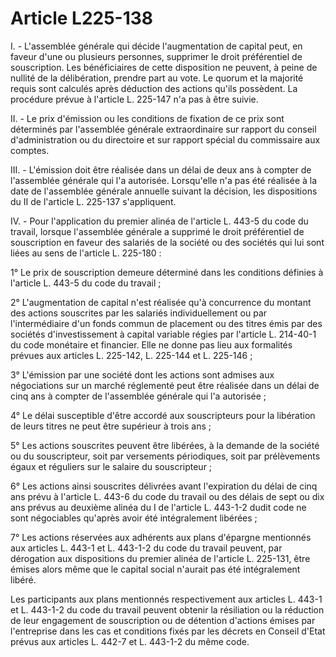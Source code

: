# Article L225-138

I. - L'assemblée générale qui décide l'augmentation de capital peut, en faveur d'une ou plusieurs personnes, supprimer le droit préférentiel de souscription. Les bénéficiaires de cette disposition ne peuvent, à peine de nullité de la délibération, prendre part au vote. Le quorum et la majorité requis sont calculés après déduction des actions qu'ils possèdent. La procédure prévue à l'article L. 225-147 n'a pas à être suivie.

II. - Le prix d'émission ou les conditions de fixation de ce prix sont déterminés par l'assemblée générale extraordinaire sur rapport du conseil d'administration ou du directoire et sur rapport spécial du commissaire aux comptes.

III. - L'émission doit être réalisée dans un délai de deux ans à compter de l'assemblée générale qui l'a autorisée. Lorsqu'elle n'a pas été réalisée à la date de l'assemblée générale annuelle suivant la décision, les dispositions du II de l'article L. 225-137 s'appliquent.

IV. - Pour l'application du premier alinéa de l'article L. 443-5 du code du travail, lorsque l'assemblée générale a supprimé le droit préférentiel de souscription en faveur des salariés de la société ou des sociétés qui lui sont liées au sens de l'article L. 225-180 :

1° Le prix de souscription demeure déterminé dans les conditions définies à l'article L. 443-5 du code du travail ;

2° L'augmentation de capital n'est réalisée qu'à concurrence du montant des actions souscrites par les salariés individuellement ou par l'intermédiaire d'un fonds commun de placement ou des titres émis par des sociétés d'investissement à capital variable régies par l'article L. 214-40-1 du code monétaire et financier. Elle ne donne pas lieu aux formalités prévues aux articles L. 225-142, L. 225-144 et L. 225-146 ;

3° L'émission par une société dont les actions sont admises aux négociations sur un marché réglementé peut être réalisée dans un délai de cinq ans à compter de l'assemblée générale qui l'a autorisée ;

4° Le délai susceptible d'être accordé aux souscripteurs pour la libération de leurs titres ne peut être supérieur à trois ans ;

5° Les actions souscrites peuvent être libérées, à la demande de la société ou du souscripteur, soit par versements périodiques, soit par prélèvements égaux et réguliers sur le salaire du souscripteur ;

6° Les actions ainsi souscrites délivrées avant l'expiration du délai de cinq ans prévu à l'article L. 443-6 du code du travail ou des délais de sept ou dix ans prévus au deuxième alinéa du I de l'article L. 443-1-2 dudit code ne sont négociables qu'après avoir été intégralement libérées ;

7° Les actions réservées aux adhérents aux plans d'épargne mentionnés aux articles L. 443-1 et L. 443-1-2 du code du travail peuvent, par dérogation aux dispositions du premier alinéa de l'article L. 225-131, être émises alors même que le capital social n'aurait pas été intégralement libéré.

Les participants aux plans mentionnés respectivement aux articles L. 443-1 et L. 443-1-2 du code du travail peuvent obtenir la résiliation ou la réduction de leur engagement de souscription ou de détention d'actions émises par l'entreprise dans les cas et conditions fixés par les décrets en Conseil d'Etat prévus aux articles L. 442-7 et L. 443-1-2 du même code.

